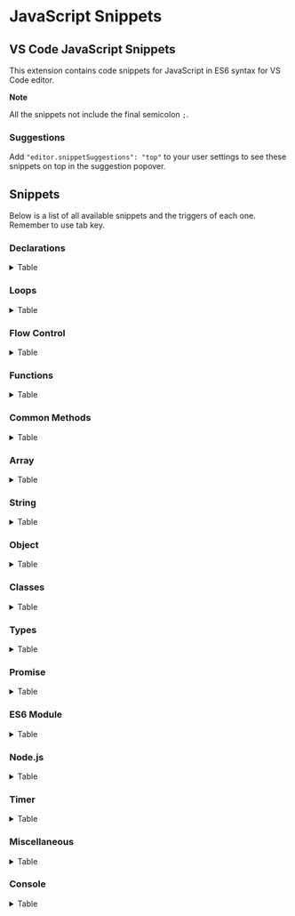 # JavaScript Snippets

## VS Code JavaScript Snippets

This extension contains code snippets for JavaScript in ES6 syntax for VS Code editor.

**Note**

All the snippets not include the final semicolon `;`.

### Suggestions

Add `"editor.snippetSuggestions": "top"` to your user settings to see these snippets on top in the suggestion popover.

## Snippets

Below is a list of all available snippets and the triggers of each one. Remember to use tab key.

### Declarations

<details>
<summary>Table</summary>

| Trigger | Content                   |
| ------- | ------------------------- |
| `v`     | `var statement`           |
| `v=`    | `var statement = value`   |
| `l`     | `let statement`           |
| `l=`    | `let statement = value`   |
| `ld`    | `let {} = value`          |
| `c`     | `const statement`         |
| `c=`    | `const statement = value` |
| `cd`    | `const {} = value`        |
| `len`   | `length`                  |
| `br`    | `break`                   |
| `ct`    | `continue`                |
| `def`   | `default`                 |
| `deb`   | `debugger`                |
| `emp`   | `empty`                   |
| `ret`   | `return`                  |
| `thr`   | `throw`                   |
| `yie`   | `yield`                   |
| `next`  | `next()`                  |
| `as`    | `as`                      |
| `kv`    | `key: value`              |

</details>

### Loops

<details>
<summary>Table</summary>

| Trigger | Content                         |
| ------- | ------------------------------- |
| `for`   | `for (; i++) {}`                |
| `forr`  | `for (: i--) {}`                |
| `do`    | `do {} while ()`                |
| `while` | `while () {}`                   |
| `fori`  | `for (const item in object) {}` |
| `foro`  | `for (const i of object) {}`    |

</details>

### Flow Control

<details>
<summary>Table</summary>

| Trigger  | Content                         |
| -------- | ------------------------------- |
| `if`     | `if () statement`               |
| `el`     | `else {}`                       |
| `ife`    | `if () {} else {}`              |
| `eli`    | `else if () {}`                 |
| `ter`    | `? :`                           |
| `switch` | `switch () { case break }`      |
| `case`   | `case break`                    |
| `try`    | `try {} catch () {}`            |
| `tryc`   | `catch () {}`                   |
| `tryf`   | `finally {}`                    |
| `trycf`  | `try {} catch () {} finally {}` |

</details>

### Functions

<details>
<summary>Table</summary>

| Trigger | Content                   |
| ------- | ------------------------- |
| `func`  | `function name(args) {}`  |
| `af`    | `() => {}`                |
| `iife`  | `(() => {})()`            |
| `afn`   | `const name = () => {}`   |
| `funcg` | `function* name(args) {}` |
| `call`  | `call(this, args)`        |
| `apply` | `apply(this, args)`       |
| `bind`  | `bind(this, args)`        |

</details>

### Common Methods

<details>
<summary>Table</summary>

| Trigger | Content         |
| ------- | --------------- |
| `cc`    | `concat()`      |
| `inc`   | `includes()`    |
| `io`    | `indexOf()`     |
| `la`    | `lastIndexOf()` |
| `sl`    | `slice()`       |
| `tos`   | `toString()`    |

</details>

### Array

<details>
<summary>Table</summary>

| Trigger | Content                 |
| ------- | ----------------------- |
| `from`  | `Array.from()`          |
| `isa`   | `Array.isArray()`       |
| `of`    | `Array.of()`            |
| `cw`    | `copyWithin()`          |
| `ent`   | `entries()`             |
| `eve`   | `every()`               |
| `fi`    | `fill()`                |
| `filt`  | `filter(() => {})`      |
| `find`  | `find(() => {})`        |
| `findi` | `findIndex()`           |
| `flat`  | `flat()`                |
| `flatm` | `flatMap(() => {})`     |
| `fore`  | `forEach(() => {})`     |
| `jo`    | `join()`                |
| `keys`  | `keys()`                |
| `map`   | `map(() => {})`         |
| `po`    | `pop()`                 |
| `pu`    | `push()`                |
| `red`   | `reduce(() => {})`      |
| `redr`  | `reduceRight(() => {})` |
| `rev`   | `reverse()`             |
| `shi`   | `shift()`               |
| `som`   | `some(() => {})`        |
| `sor`   | `sort(() => {})`        |
| `sp`    | `splice()`              |
| `tls`   | `toLocaleString()`      |
| `un`    | `unshift()`             |
| `val`   | `values()`              |

</details>

### String

<details>
<summary>Table</summary>

| Trigger   | Content                  |
| --------- | ------------------------ |
| `fromch`  | `String.fromCharCode()`  |
| `fromco`  | `String.fromCodePoint()` |
| `raw`     | `String.raw()`           |
| `chara`   | `charAt()`               |
| `charc`   | `charCodeAt()`           |
| `codep`   | `codePointAt()`          |
| `endsw`   | `endsWith()`             |
| `localec` | `localeCompare()`        |
| `match`   | `match()`                |
| `matcha`  | `matchAll()`             |
| `norm`    | `normalize()`            |
| `pade`    | `padEnd()`               |
| `pads`    | `padStart()`             |
| `repe`    | `repeat()`               |
| `repl`    | `replace()`              |
| `sear`    | `search()`               |
| `split`   | `split()`                |
| `startsw` | `startsWith()`           |
| `subs`    | `substring()`            |
| `tll`     | `toLocaleLowerCase()`    |
| `tlu`     | `toLocaleUpperCase()`    |
| `tlc`     | `toLowerCase()`          |
| `tou`     | `toUpperCase()`          |
| `trim`    | `trim()`                 |
| `trime`   | `trimEnd()`              |
| `trims`   | `trimStart()`            |
| `valueof` | `valueOf()`              |

</details>

### Object

<details>
<summary>Table</summary>

| Trigger   | Content                              |
| --------- | ------------------------------------ |
| `ass`     | `Object.assign()`                    |
| `crea`    | `Object.create()`                    |
| `dp`      | `Object.defineProperties()`          |
| `dp`      | `Object.defineProperty()`            |
| `entri`   | `Object.entries()`                   |
| `free`    | `Object.freeze()`                    |
| `frome`   | `Object.fromEntries()`               |
| `gopd`    | `Object.getOwnPropertyDescriptor()`  |
| `gopd`    | `Object.getOwnPropertyDescriptors()` |
| `gopn`    | `Object.getOwnPropertyNames()`       |
| `gops`    | `Object.getOwnPropertySymbols()`     |
| `gpo`     | `Object.getPrototypeOf()`            |
| `is`      | `Object.is()`                        |
| `ise`     | `Object.isExtensible()`              |
| `isf`     | `Object.isFrozen()`                  |
| `iss`     | `Object.isSealed()`                  |
| `keys`    | `Object.keys()`                      |
| `pe`      | `Object.preventExtensions()`         |
| `seal`    | `Object.seal()`                      |
| `setp`    | `Object.setPrototypeOf()`            |
| `values`  | `Object.values()`                    |
| `haso`    | `hasOwnProperty()`                   |
| `isp`     | `isPrototypeOf()`                    |
| `pi`      | `propertyIsEnumerable()`             |
| `tls`     | `toLocaleString()`                   |
| `valueof` | `valueOf()`                          |

</details>

### Classes

<details>
<summary>Table</summary>

| Trigger | Content                                                 |
| ------- | ------------------------------------------------------- |
| `class` | `class name { constructor() {} }`                       |
| `cs`    | `constructor() { }`                                     |
| `ext`   | `class name extends base { constructor() { super() } }` |
| `ss`    | `static name = value`                                   |
| `sm`    | `static name() {}`                                      |
| `pt`    | `Class.prototype.method = function() {}`                |
| `get`   | `get property() {}`                                     |
| `set`   | `set property(value) {}`                                |

</details>

### Types

<details>
<summary>Table</summary>

| Trigger | Content                         |
| ------- | ------------------------------- |
| typ     | `typeof source === 'undefined'` |
| ins     | `instanceof Object`             |

</details>

### Promise

<details>
<summary>Table</summary>

| Trigger | Content                                       |
| ------- | --------------------------------------------- |
| `retp`  | `return new Promise((resolve, reject) => {})` |
| `pro`   | `new Promise((resolve, reject) => {})`        |
| `prot`  | `promise.then(() => {})`                      |
| `proc`  | `promise.catch(() => {})`                     |
| `prof`  | `promise.finally(() => {})`                   |
| `all`   | `Promise.all()`                               |
| `alls`  | `Promise.allSettled()`                        |
| `race`  | `Promise.race()`                              |
| `rej`   | `promise.reject()`                            |
| `res`   | `promise.resolve()`                           |
| `asy`   | `async`                                       |
| `aw`    | `await`                                       |

</details>

### ES6 Module

<details>
<summary>Table</summary>

| Trigger | Content                        |
| ------- | ------------------------------ |
| `exp`   | `export member`                |
| `expd`  | `export default member`        |
| `expf`  | `export const name = () => {}` |
| `imp`   | `import \* from 'module'`      |
| `impd`  | `import { \* } from 'module'`  |

</details>

### Node.js

<details>
<summary>Table</summary>

| Trigger | Content                 |
| ------- | ----------------------- |
| `me`    | `module.exports = name` |
| `meo`   | `module.exports = {}`   |
| `req`   | `require('module')`     |
| `ctx`   | `(ctx, next) => {}`     |

</details>

### Timer

<details>
<summary>Table</summary>

| Trigger | Content                        |
| ------- | ------------------------------ |
| `sett`  | `setTimeout(() => {}, delay)`  |
| `seti`  | `setInterval(() => {}, delay)` |
| `setim` | `setImmediate(() => {})`       |
| `nt`    | `process.nextTick(() => {})`   |

</details>

### Miscellaneous

<details>
<summary>Table</summary>

| Trigger | Content        |
| ------- | -------------- |
| `us`    | `'use strict'` |

</details>

### Console

<details>
<summary>Table</summary>

| Trigger | Content                       |
| ------- | ----------------------------- |
| `log`   | `console.log()`               |
| `err`   | `console.error('Error: ', e)` |
| `warn`  | `console.warn()`              |
| `dir`   | `console.dir()`               |

</details>
